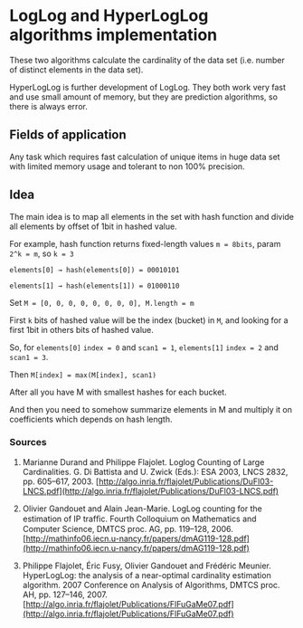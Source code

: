 # LogLog and HyperLogLog algorithms implementation

These two algorithms calculate the cardinality of the data set (i.e. number of distinct elements in the data set).

HyperLogLog is further development of LogLog. They both work very fast and use small amount of memory, but they are prediction algorithms, so there is always error.

## Fields of application

Any task which requires fast calculation of unique items in huge data set with limited memory usage and tolerant to non 100% precision.

## Idea

The main idea is to map all elements in the set with hash function and divide all elements by offset of 1bit in hashed value.

For example, hash function returns fixed-length values `m = 8bits`, param `2^k = m`, so `k = 3`

`elements[0] → hash(elements[0]) = 00010101`

`elements[1] → hash(elements[1]) = 01000110`

Set `M = [0, 0, 0, 0, 0, 0, 0, 0], M.length = m`

First `k` bits of hashed value will be the index (bucket) in `M`, and looking for a first 1bit in others bits of hashed value.

So, for `elements[0]` `index = 0` and `scan1 = 1`, `elements[1]` `index = 2` and `scan1 = 3`.

Then `M[index] = max(M[index], scan1)`

After all you have M with smallest hashes for each bucket.

And then you need to somehow summarize elements in M and multiply it on coefficients which depends on hash length.

### Sources

1. Marianne Durand and Philippe Flajolet. Loglog Counting of Large Cardinalities. G. Di Battista and U. Zwick (Eds.): ESA 2003, LNCS 2832, pp. 605–617, 2003.
[http://algo.inria.fr/flajolet/Publications/DuFl03-LNCS.pdf](http://algo.inria.fr/flajolet/Publications/DuFl03-LNCS.pdf)

2. Olivier Gandouet and Alain Jean-Marie. LogLog counting for the estimation of IP trafﬁc. Fourth Colloquium on Mathematics and Computer Science, DMTCS proc. AG, pp. 119–128, 2006. 
[http://mathinfo06.iecn.u-nancy.fr/papers/dmAG119-128.pdf](http://mathinfo06.iecn.u-nancy.fr/papers/dmAG119-128.pdf)

3. Philippe Flajolet, Éric Fusy, Olivier Gandouet and Frédéric Meunier. HyperLogLog: the analysis of a near-optimal cardinality estimation algorithm. 2007 Conference on Analysis of Algorithms, DMTCS proc. AH, pp. 127–146, 2007.
[http://algo.inria.fr/flajolet/Publications/FlFuGaMe07.pdf](http://algo.inria.fr/flajolet/Publications/FlFuGaMe07.pdf)